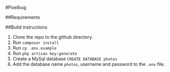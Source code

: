 #Pixelbug

##Requirements

##Build instructions

1. Clone the repo to the github directory.
2. Run `composer install`
3. Run `cp .env.example`
4. Run `php artisan key:generate`
5. Create a MySql database `CREATE DATABASE photos`
6. Add the database name `photos`, username and password to the `.env` file.

